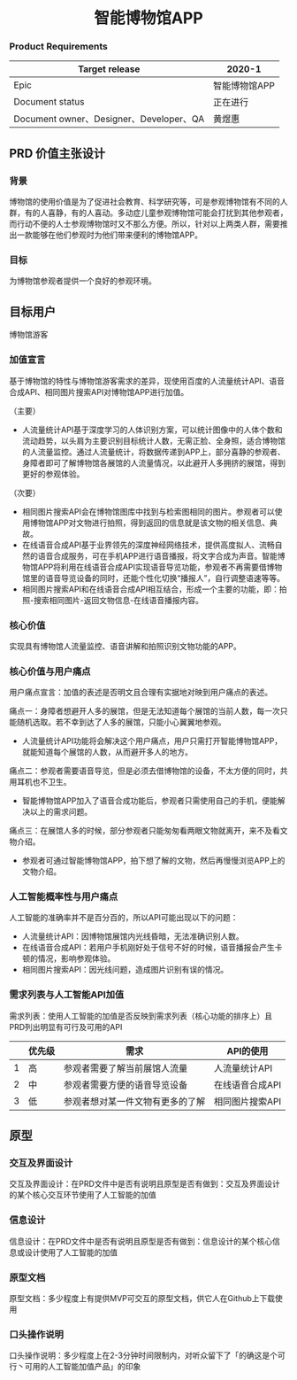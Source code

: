<div align="center">
  <h1>智能博物馆APP</h1>
</div>

### Product Requirements
|Target release|2020-1|
|---|---|
|Epic|智能博物馆APP|
|Document status|正在进行|
|Document owner、Designer、Developer、QA|黄煜惠|

## PRD 价值主张设计
### 背景
博物馆的使用价值是为了促进社会教育、科学研究等，可是参观博物馆有不同的人群，有的人喜静，有的人喜动。多动症儿童参观博物馆可能会打扰到其他参观者，而行动不便的人士参观博物馆时又不那么方便。所以，针对以上两类人群，需要推出一款能够在他们参观时为他们带来便利的博物馆APP。

### 目标
为博物馆参观者提供一个良好的参观环境。

## 目标用户
博物馆游客

### 加值宣言
基于博物馆的特性与博物馆游客需求的差异，现使用百度的人流量统计API、语音合成API、相同图片搜索API对博物馆APP进行加值。

（主要）
- 人流量统计API基于深度学习的人体识别方案，可以统计图像中的人体个数和流动趋势，以头肩为主要识别目标统计人数，无需正脸、全身照，适合博物馆的人流量监控。通过人流量统计，将数据传递到APP上，部分喜静的参观者、身障者即可了解博物馆各展馆的人流量情况，以此避开人多拥挤的展馆，得到更好的参观体验。

（次要）
- 相同图片搜索API会在博物馆图库中找到与检索图相同的图片。参观者可以使用博物馆APP对文物进行拍照，得到返回的信息就是该文物的相关信息、典故。
- 在线语音合成API基于业界领先的深度神经网络技术，提供高度拟人、流畅自然的语音合成服务，可在手机APP进行语音播报，将文字合成为声音。智能博物馆APP将利用在线语音合成API实现语音导览功能，参观者不再需要借博物馆里的语音导览设备的同时，还能个性化切换“播报人”，自行调整语速等等。
- 相同图片搜索API和在线语音合成API相互结合，形成一个主要的功能，即：拍照-搜索相同图片-返回文物信息-在线语音播报内容。

### 核心价值
实现具有博物馆人流量监控、语音讲解和拍照识别文物功能的APP。

### 核心价值与用户痛点
用户痛点宣言：加值的表述是否明文且合理有实据地对映到用户痛点的表述。

痛点一：身障者想避开人多的展馆，但是无法知道每个展馆的当前人数，每一次只能随机选取。若不幸到达了人多的展馆，只能小心翼翼地参观。
- 人流量统计API功能将会解决这个用户痛点，用户只需打开智能博物馆APP，就能知道每个展馆的人数，从而避开多人的地方。

痛点二：参观者需要语音导览，但是必须去借博物馆的设备，不太方便的同时，共用耳机也不卫生。
- 智能博物馆APP加入了语音合成功能后，参观者只需使用自己的手机，便能解决以上的需求问题。

痛点三：在展馆人多的时候，部分参观者只能匆匆看两眼文物就离开，来不及看文物介绍。
- 参观者可通过智能博物馆APP，拍下想了解的文物，然后再慢慢浏览APP上的文物介绍。

### 人工智能概率性与用户痛点
人工智能的准确率并不是百分百的，所以API可能出现以下的问题：

- 人流量统计API：因博物馆展馆内光线昏暗，无法准确识别人数。
- 在线语音合成API：若用户手机刚好处于信号不好的时候，语音播报会产生卡顿的情况，影响参观体验。
- 相同图片搜索API：因光线问题，造成图片识别有误的情况。

### 需求列表与人工智能API加值
需求列表：使用人工智能的加值是否反映到需求列表（核心功能的排序上）且PRD列出明显有可行及可用的API

||优先级|需求|API的使用|
|---|---|---|---|
|1|高|参观者需要了解当前展馆人流量|人流量统计API|
|2|中|参观者需要方便的语音导览设备|在线语音合成API|
|3|低|参观者想对某一件文物有更多的了解|相同图片搜索API|

## 原型
### 交互及界面设计
交互及界面设计：在PRD文件中是否有说明且原型是否有做到：交互及界面设计的某个核心交互环节使用了人工智能的加值

### 信息设计
信息设计：在PRD文件中是否有说明且原型是否有做到：信息设计的某个核心信息或设计使用了人工智能的加值

### 原型文档
原型文档：多少程度上有提供MVP可交互的原型文档，供它人在Github上下载使用

### 口头操作说明
口头操作说明：多少程度上在2-3分钟时间限制内，对听众留下了「的确这是个可行丶可用的人工智能加值产品」的印象
